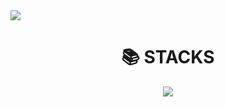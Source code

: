 <img src="https://capsule-render.vercel.app/api?type=slice&color=auto&height=300&section=header&text=진정한%20남자%20김유신&fontSize=90&animation=fadeIn" />

<div align=center><h1>📚 STACKS</h1></div>

<div align=center>
  <a href="https://github.com/YUSHINSHUB/CPP_ALGORITHM" target="_blank"><img src="https://img.shields.io/badge/-FFFFFF?style=flat-square&logo=openjdk&logoColor=white"/></a>
</div>
